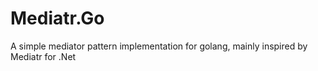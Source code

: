 # Mediatr.Go

A simple mediator pattern implementation for golang, mainly inspired by Mediatr for .Net
